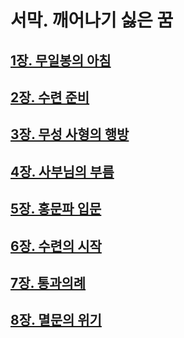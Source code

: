 # 서막. 깨어나기 싫은 꿈

## [1장. 무일봉의 아침](/quest/prologue/chapter1)
## [2장. 수련 준비](/quest/prologue/chapter2)
## [3장. 무성 사형의 행방](/quest/prologue/chapter3)
## [4장. 사부님의 부름](/quest/prologue/chapter4)
## [5장. 홍문파 입문](/quest/prologue/chapter5)
## [6장. 수련의 시작](/quest/prologue/chapter6)
## [7장. 통과의례](/quest/prologue/chapter7)
## [8장. 멸문의 위기](/quest/prologue/chapter8)

